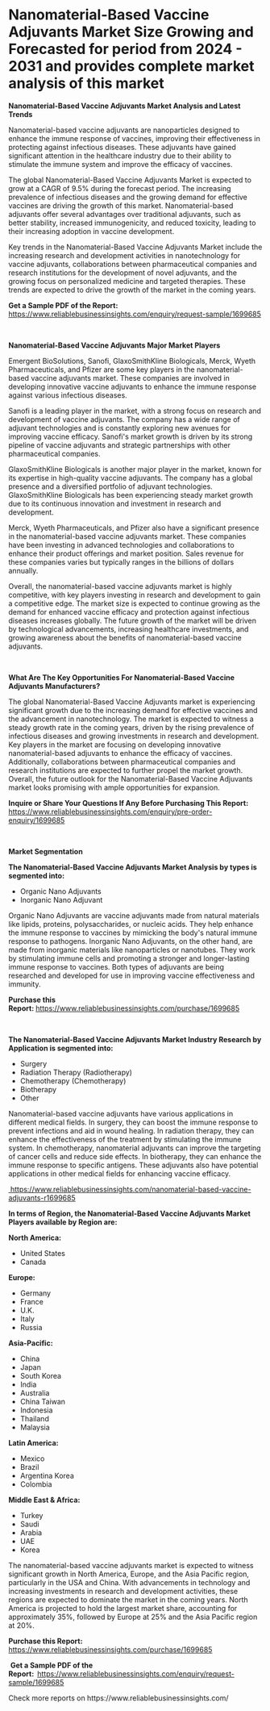<p><h1>Nanomaterial-Based Vaccine Adjuvants Market Size Growing and Forecasted for period from 2024 - 2031 and provides complete market analysis of this market</h1></p><p><strong>Nanomaterial-Based Vaccine Adjuvants Market Analysis and Latest Trends</strong></p>
<p><p>Nanomaterial-based vaccine adjuvants are nanoparticles designed to enhance the immune response of vaccines, improving their effectiveness in protecting against infectious diseases. These adjuvants have gained significant attention in the healthcare industry due to their ability to stimulate the immune system and improve the efficacy of vaccines.</p><p>The global Nanomaterial-Based Vaccine Adjuvants Market is expected to grow at a CAGR of 9.5% during the forecast period. The increasing prevalence of infectious diseases and the growing demand for effective vaccines are driving the growth of this market. Nanomaterial-based adjuvants offer several advantages over traditional adjuvants, such as better stability, increased immunogenicity, and reduced toxicity, leading to their increasing adoption in vaccine development.</p><p>Key trends in the Nanomaterial-Based Vaccine Adjuvants Market include the increasing research and development activities in nanotechnology for vaccine adjuvants, collaborations between pharmaceutical companies and research institutions for the development of novel adjuvants, and the growing focus on personalized medicine and targeted therapies. These trends are expected to drive the growth of the market in the coming years.</p></p>
<p><strong>Get a Sample PDF of the Report:&nbsp;</strong> <a href="https://www.reliablebusinessinsights.com/enquiry/request-sample/1699685">https://www.reliablebusinessinsights.com/enquiry/request-sample/1699685</a></p>
<p>&nbsp;</p>
<p><strong>Nanomaterial-Based Vaccine Adjuvants Major Market Players</strong></p>
<p><p>Emergent BioSolutions, Sanofi, GlaxoSmithKline Biologicals, Merck, Wyeth Pharmaceuticals, and Pfizer are some key players in the nanomaterial-based vaccine adjuvants market. These companies are involved in developing innovative vaccine adjuvants to enhance the immune response against various infectious diseases.</p><p>Sanofi is a leading player in the market, with a strong focus on research and development of vaccine adjuvants. The company has a wide range of adjuvant technologies and is constantly exploring new avenues for improving vaccine efficacy. Sanofi's market growth is driven by its strong pipeline of vaccine adjuvants and strategic partnerships with other pharmaceutical companies.</p><p>GlaxoSmithKline Biologicals is another major player in the market, known for its expertise in high-quality vaccine adjuvants. The company has a global presence and a diversified portfolio of adjuvant technologies. GlaxoSmithKline Biologicals has been experiencing steady market growth due to its continuous innovation and investment in research and development.</p><p>Merck, Wyeth Pharmaceuticals, and Pfizer also have a significant presence in the nanomaterial-based vaccine adjuvants market. These companies have been investing in advanced technologies and collaborations to enhance their product offerings and market position. Sales revenue for these companies varies but typically ranges in the billions of dollars annually.</p><p>Overall, the nanomaterial-based vaccine adjuvants market is highly competitive, with key players investing in research and development to gain a competitive edge. The market size is expected to continue growing as the demand for enhanced vaccine efficacy and protection against infectious diseases increases globally. The future growth of the market will be driven by technological advancements, increasing healthcare investments, and growing awareness about the benefits of nanomaterial-based vaccine adjuvants.</p></p>
<p>&nbsp;</p>
<p><strong>What Are The Key Opportunities For Nanomaterial-Based Vaccine Adjuvants Manufacturers?</strong></p>
<p><p>The global Nanomaterial-Based Vaccine Adjuvants market is experiencing significant growth due to the increasing demand for effective vaccines and the advancement in nanotechnology. The market is expected to witness a steady growth rate in the coming years, driven by the rising prevalence of infectious diseases and growing investments in research and development. Key players in the market are focusing on developing innovative nanomaterial-based adjuvants to enhance the efficacy of vaccines. Additionally, collaborations between pharmaceutical companies and research institutions are expected to further propel the market growth. Overall, the future outlook for the Nanomaterial-Based Vaccine Adjuvants market looks promising with ample opportunities for expansion.</p></p>
<p><strong>Inquire or Share Your Questions If Any Before Purchasing This Report:</strong> <a href="https://www.reliablebusinessinsights.com/enquiry/pre-order-enquiry/1699685">https://www.reliablebusinessinsights.com/enquiry/pre-order-enquiry/1699685</a></p>
<p>&nbsp;</p>
<p><strong>Market Segmentation</strong></p>
<p><strong>The Nanomaterial-Based Vaccine Adjuvants Market Analysis by types is segmented into:</strong></p>
<p><ul><li>Organic Nano Adjuvants</li><li>Inorganic Nano Adjuvant</li></ul></p>
<p><p>Organic Nano Adjuvants are vaccine adjuvants made from natural materials like lipids, proteins, polysaccharides, or nucleic acids. They help enhance the immune response to vaccines by mimicking the body's natural immune response to pathogens. Inorganic Nano Adjuvants, on the other hand, are made from inorganic materials like nanoparticles or nanotubes. They work by stimulating immune cells and promoting a stronger and longer-lasting immune response to vaccines. Both types of adjuvants are being researched and developed for use in improving vaccine effectiveness and immunity.</p></p>
<p><strong>Purchase this Report:&nbsp;</strong><a href="https://www.reliablebusinessinsights.com/purchase/1699685">https://www.reliablebusinessinsights.com/purchase/1699685</a></p>
<p>&nbsp;</p>
<p><strong>The Nanomaterial-Based Vaccine Adjuvants Market Industry Research by Application is segmented into:</strong></p>
<p><ul><li>Surgery</li><li>Radiation Therapy (Radiotherapy)</li><li>Chemotherapy (Chemotherapy)</li><li>Biotherapy</li><li>Other</li></ul></p>
<p><p>Nanomaterial-based vaccine adjuvants have various applications in different medical fields. In surgery, they can boost the immune response to prevent infections and aid in wound healing. In radiation therapy, they can enhance the effectiveness of the treatment by stimulating the immune system. In chemotherapy, nanomaterial adjuvants can improve the targeting of cancer cells and reduce side effects. In biotherapy, they can enhance the immune response to specific antigens. These adjuvants also have potential applications in other medical fields for enhancing vaccine efficacy.</p></p>
<p><a href="https://www.reliablebusinessinsights.com/nanomaterial-based-vaccine-adjuvants-r1699685">&nbsp;https://www.reliablebusinessinsights.com/nanomaterial-based-vaccine-adjuvants-r1699685</a></p>
<p><strong>In terms of Region, the Nanomaterial-Based Vaccine Adjuvants Market Players available by Region are:</strong></p>
<p>
    <p> <strong> North America: </strong>
        <ul>
            <li>United States</li>
            <li>Canada</li>
        </ul>
        </p> 
    <p> <strong> Europe: </strong>
        <ul>
            <li>Germany</li>
            <li>France</li>
            <li>U.K.</li>
            <li>Italy</li>
            <li>Russia</li>
        </ul>
        </p> 
    <p> <strong> Asia-Pacific: </strong>
        <ul>
            <li>China</li>
            <li>Japan</li>
            <li>South Korea</li>
            <li>India</li>
            <li>Australia</li>
            <li>China Taiwan</li>
            <li>Indonesia</li>
            <li>Thailand</li>
            <li>Malaysia</li>
        </ul>
        </p> 
    <p> <strong> Latin America: </strong>
        <ul>
            <li>Mexico</li>
            <li>Brazil</li>
            <li>Argentina Korea</li>
            <li>Colombia</li>
        </ul>
        </p> 
    <p> <strong> Middle East & Africa: </strong>
        <ul>
            <li>Turkey</li>
            <li>Saudi</li>
            <li>Arabia</li>
            <li>UAE</li>
            <li>Korea</li>
        </ul>
    </p>
    </p>
<p><p>The nanomaterial-based vaccine adjuvants market is expected to witness significant growth in North America, Europe, and the Asia Pacific region, particularly in the USA and China. With advancements in technology and increasing investments in research and development activities, these regions are expected to dominate the market in the coming years. North America is projected to hold the largest market share, accounting for approximately 35%, followed by Europe at 25% and the Asia Pacific region at 20%.</p></p>
<p><strong>Purchase this Report: </strong><a href="https://www.reliablebusinessinsights.com/purchase/1699685">https://www.reliablebusinessinsights.com/purchase/1699685</a></p>
<p>&nbsp;<strong>Get a Sample PDF of the Report:&nbsp;&nbsp;</strong><a href="https://www.reliablebusinessinsights.com/enquiry/request-sample/1699685">https://www.reliablebusinessinsights.com/enquiry/request-sample/1699685</a></p>
<p><strong></strong></p>
<p>Check more reports on https://www.reliablebusinessinsights.com/</p>